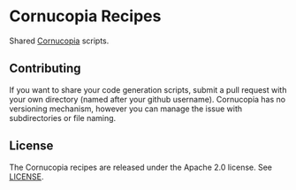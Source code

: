 # Cornucopia Recipes

Shared [Cornucopia](https://github.com/dvaumoron/cornucopia) scripts.

## Contributing

If you want to share your code generation scripts, submit a pull request with your own directory (named after your github username). Cornucopia has no versioning mechanism, however you can manage the issue with subdirectories or file naming.

## License

The Cornucopia recipes are released under the Apache 2.0 license. See [LICENSE](LICENSE).
